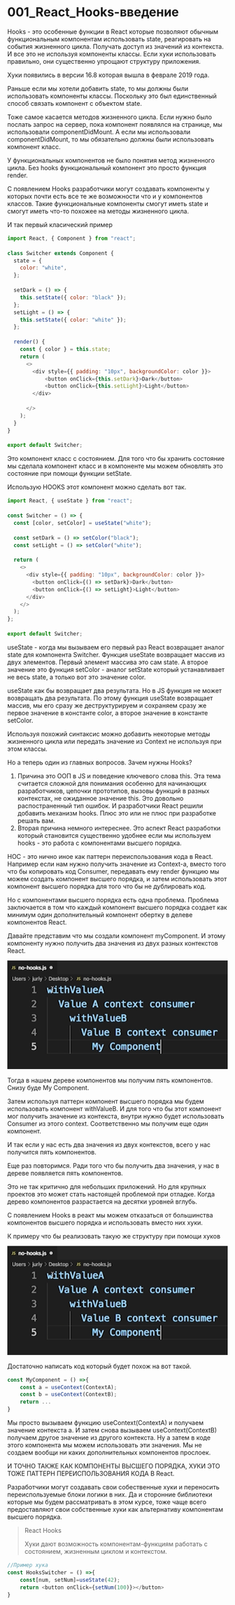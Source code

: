 # 001_React_Hooks-введение

Hooks - это особенные функции в React которые позволяют обычным функциональным компонентам использовать state, реагировать на события жизненного цикла. Получать доступ из значений из контекста. И все это не используя компоненты классы. Если хуки использовать правильно, они существенно упрощают структуру приложения.

Хуки появились в версии 16.8 которая вышла в феврале 2019 года.

Раньше если мы хотели добавить state, то мы должны были использовать компоненты классы. Поскольку это был единственный способ связать компонент с объектом state. 



Тоже самое касается методов жизненного цикла. Если нужно было послать запрос на сервер, пока компонент появлялся на странице, мы использовали componentDidMount. А если мы использовали componentDidMount, то мы обязательно должны были использовать компонент класс.  

У функциональных компонентов не было понятия метод жизненного цикла. Без hooks функциональный компонент это просто функция render.


C появлением Hooks разработчики могут создавать компоненты у которых почти есть все те же возможности что и у компонентов классов. Такие функциональные компоненты смогут иметь state и смогут иметь что-то похожее на методы жизненного цикла.

И так первый класический пример

```js
import React, { Component } from "react";

class Switcher extends Component {
  state = {
    color: "white",
  };

  setDark = () => {
    this.setState({ color: "black" });
  };
  setLight = () => {
    this.setState({ color: "white" });
  };

  render() {
    const { color } = this.state;
    return (
      <>
        <div style={{ padding: "10px", backgroundColor: color }}>
            <button onClick={this.setDark}>Dark</button>
            <button onClick={this.setLight}>Light</button>
        </div>
        
      </>
    );
  }
}

export default Switcher;

```

Это компонент класс с состоянием. Для того что бы хранить состояние мы сделала компонент класс и в компоненте мы можем обновлять это состояние при помощи функции setState.

Использую HOOKS этот компонент можно сделать вот так.

```js
import React, { useState } from "react";

const Switcher = () => {
  const [color, setColor] = useState("white");

  const setDark = () => setColor("black");
  const setLight = () => setColor("white");

  return (
    <>
      <div style={{ padding: "10px", backgroundColor: color }}>
        <button onClick={() => setDark}>Dark</button>
        <button onClick={() => setLight}>Light</button>
      </div>
    </>
  );
};

export default Switcher;

```

useState - когда мы вызываем его первый раз React возвращает аналог state для компонента Switcher. Функция useState возвращает массив из двух элементов. Первый элемент массива это сам state. А второе значение это функция setColor - аналог setState который устанавливает не весь state, а только вот это значение color.

useState как бы возвращает два результата. Но в JS функция не может возвращать два результата. По этому функция useState возвращает массив, мы его сразу же деструктурируем и сохраняем сразу же первое значение в константе color, а второе значение в константе setColor.

Используя похожий синтаксис можно добавить некоторые методы жизненного цикла или передать значение из Context не используя при этом классы.


Но а теперь один из главных вопросов. Зачем нужны Hooks?

1. Причина это ООП в JS и поведение ключевого слова this. Эта тема считается сложной для понимания особенно для начинающих разработчиков, цепочки прототипов, вызовы функций в разных контекстах, не ожиданное значение this. Это довольно распостраненный тип ошибок. И разработчики React решили добавить механизм hooks. Плюс это или не плюс при разработке решать вам.
2. Вторая причина немного интереснее. Это аспект React разработки который становится существенно удобнее если мы используем hooks - это работа с компонентами высшего порядка.

HOC - это нично иное как паттерн переиспользования кода в React. Например если нам нужно получить значение из Context-а, вместо того что бы копировать код Consumer, передавать ему render функцию мы можем создать компонент высшего порядка, и затем использовать этот компонент высшего порядка для того что бы не дублировать код.

Но с компонентами высшего порядка есть одна проблема. Проблема заключается в том что каждый компонент высшего порядка создает как минимум один дополнительный компонент обертку в делеве компонентов React.

Давайте представим что мы создали компонент myComponent. И этому компоненту нужно получить два значения из двух разных контекстов React.

![](img/001.jpg)

Тогда в нашем дереве компонентов мы получим пять компонентов. Снизу буде My Component.

Затем используя паттерн компонент высшего порядка мы будем использовать компонент withValueB. И для того что бы этот компонент мог получить значение из контекста, внутри нужно будет использовать Consumer из этого context. Соответственно мы получим еще один компонент.

И так если у нас есть два значения из двух контекстов, всего у нас получится пять компонентов.

Еще раз повторимся. Ради того что бы получить два значения, у нас в дереве появляется пять компонентов.

Это не так критично для небольших приложений. Но для крупных проектов это может стать настоящей проблемой при отладке. Когда дерево компонентов разрастается на десятки уровней вглубь.


С появлением Hooks в реакт мы можем отказаться от большинства компонентов высшего порядка и использовать вместо них хуки. 

К примеру что бы реализовать такую же структуру при помощи хуков

![](img/001.jpg)

Достаточно написать код который будет похож на вот такой.

```js
const MyComponent = () =>{
    const a = useContext(ContextA);
    const b = useContext(ContextB);
    return ...
}
```

Мы просто вызываем функцию useContext(ContextA) и получаем значение контекста a. И затем снова вызываем useContext(ContextB) получаем другое значение из другого контекста. Ну а затем в коде этого компонента мы можем использовать эти значения. Мы не создаем вообщи ни каких дополнительных компонентов прослоек.

И ТОЧНО ТАКЖЕ КАК КОМПОНЕНТЫ ВЫСШЕГО ПОРЯДКА, ХУКИ ЭТО ТОЖЕ ПАТТЕРН ПЕРЕИСПОЛЬЗОВАНИЯ КОДА В React.

Разработчики могут создавать свои собественные хуки и переносить переиспользуемые блоки логики в них. Да и сторонние библиотеки которые мы будем рассматривать в этом курсе, тоже чаще всего предоставляют свои собственные хуки как альтернативу компонентам высшего порядка.

> React Hooks
> 
> Хуки дают возможность компонентам-функциям работать с состоянием, жизненным циклом и контекстом.

```js
//Пример хука
const HooksSwitcher = () =>{
    const[num, setNum]=useState(42);
    return <button onClick={setNum(100)}></button>
}
```


